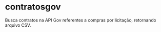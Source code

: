 # contratosgov
Busca contratos na API Gov referentes a compras por licitação, retornando arquivo CSV.

